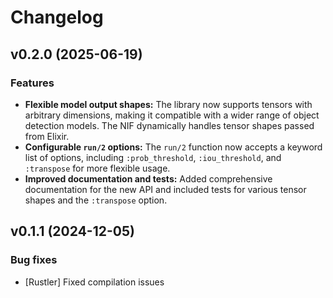 # Changelog

## v0.2.0 (2025-06-19)

### Features

*   **Flexible model output shapes:** The library now supports tensors with arbitrary dimensions, making it compatible with a wider range of object detection models. The NIF dynamically handles tensor shapes passed from Elixir.
*   **Configurable `run/2` options:** The `run/2` function now accepts a keyword list of options, including `:prob_threshold`, `:iou_threshold`, and `:transpose` for more flexible usage.
*   **Improved documentation and tests:** Added comprehensive documentation for the new API and included tests for various tensor shapes and the `:transpose` option.

## v0.1.1 (2024-12-05)

### Bug fixes

  * [Rustler] Fixed compilation issues
